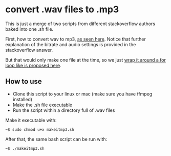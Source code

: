 # convert .wav files to .mp3

This is just a merge of two scripts from different stackoverflow authors baked into one .sh file.

First, how to convert wav to mp3, [as seen here](https://stackoverflow.com/questions/3255674/convert-audio-files-to-mp3-using-ffmpeg#12952172). Notice that further explanation of the bitrate and audio settings is provided in the stackoverflow answer.

But that would only make one file at the time, so we just [wrap it around a for loop like is proposed here](https://stackoverflow.com/questions/5784661/how-do-you-convert-an-entire-directory-with-ffmpeg).

## How to use

- Clone this script to your linux or mac (make sure you have ffmpeg installed)
- Make the .sh file executable
- Run the script within a directory full of .wav files

Make it executable with:

<code>~$ sudo chmod u+x makeitmp3.sh</code>

After that, the same bash script can be run with:

<code>~$ ./makeitmp3.sh</code>